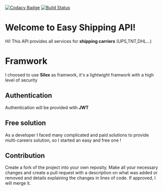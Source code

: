[![Codacy Badge](https://api.codacy.com/project/badge/Grade/785f91c9cdbe427c84666d1b4d43afbe)](https://www.codacy.com/app/maitmansour95/easy-shipping-api?utm_source=github.com&amp;utm_medium=referral&amp;utm_content=maitmansour/easy-shipping-api&amp;utm_campaign=Badge_Grade) [![Build Status](https://travis-ci.org/maitmansour/easy-shipping-api.svg?branch=master)](https://travis-ci.org/maitmansour/easy-shipping-api)

# Welcome to Easy Shipping API!

Hi! This API provides all services for **shipping carriers** (UPS,TNT,DHL...)

#  Framwork

I choosed to use **Silex** as framwork, it's a lightwight framwork with a high level of security

## Authentication

Authentication will be provided with **JWT**

## Free solution

As a developer I faced many complicated and paid solutions to provide multi-careers solution, so I started an easy and free one ! 

## Contribution

Create a fork of the project into your own reposity. Make all your necessary changes and create a pull request with a description on what was added or removed and details explaining the changes in lines of code. If approved, I will merge it.